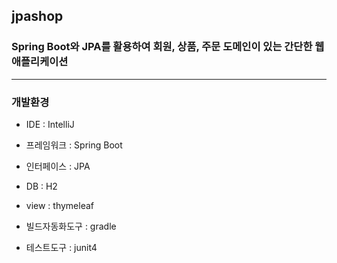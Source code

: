 ## jpashop

### Spring Boot와 JPA를 활용하여 회원, 상품, 주문 도메인이 있는 간단한 웹 애플리케이션

---

### 개발환경

- IDE : IntelliJ

- 프레임워크 : Spring Boot

- 인터페이스 : JPA

- DB : H2

- view : thymeleaf

- 빌드자동화도구 : gradle

- 테스트도구 : junit4

